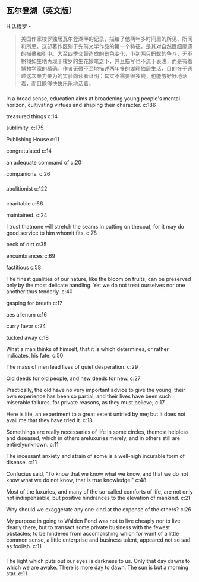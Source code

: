 ## 瓦尔登湖（英文版）

H.D.梭罗  -  

> 美国作家梭罗独居瓦尔登湖畔的记录，描绘了他两年多时间里的所见、所闻和所思。这部著作区别于先前文学作品的第一个特征，是其对自然巨细靡遗的描摹和引申。大至四季交替造成的景色变化，小到两只蚂蚁的争斗，无不栩栩如生地再现于梭罗的生花妙笔之下，并且描写也不流于表浅，而是有着博物学家的精确。作者无微不至地描述两年多的湖畔独居生活，目的在于通过这次亲力亲为的实验向读者证明：其实不需要很多钱，也能够好好地活着，而且能够快快乐乐地活着。

### 

In a broad sense, education aims at broadening young people's mental horizon, cultivating virtues and shaping their character. c:186

treasured things c:14

sublimity.  c:175

Publishing House c:11

congratulated c:14

an adequate command of  c:20

companions. c:26

### 

abolitionist c:122

### 

 charitable c:66

maintained. c:24

I trust thatnone will stretch the seams in putting on thecoat, for it may do good service to him whomit fits. c:78

peck of dirt c:35

encumbrances c:69

factitious  c:58

The finest qualities of our nature, like the bloom on fruits, can be preserved only by the most delicate handling. Yet we do not treat ourselves nor one another thus tenderly.  c:40

gasping for breath c:17

aes alienum c:16

curry favor c:24

tucked away c:18

What a man thinks of himself, that it is which determines, or rather indicates, his fate. c:50

The mass of men lead lives of quiet desperation.  c:29

Old deeds for old people, and new deeds for new. c:27

Practically, the old have no very important advice to give the young, their own experience has been so partial, and their lives have been such miserable failures, for private reasons, as they must believe; c:17

Here is life, an experiment to a great extent untried by me; but it does not avail me that they have tried it. c:18

Somethings are really necessaries of life in some circles, themost helpless and diseased, which in others areluxuries merely, and in others still are entirelyunknown. c:11

The incessant anxiety and strain of some is a well-nigh incurable form of disease. c:11

Confucius said, "To know that we know what we know, and that we do not know what we do not know, that is true knowledge." c:48

Most of the luxuries, and many of the so-called comforts of life, are not only not indispensable, but positive hindrances to the elevation of mankind. c:21

Why should we exaggerate any one kind at the expense of the others? c:26

My purpose in going to Walden Pond was not to live cheaply nor to live dearly there, but to transact some private business with the fewest obstacles; to be hindered from accomplishing which for want of a little common sense, a little enterprise and business talent, appeared not so sad as foolish.  c:11

### 

The light which puts out our eyes is darkness to us. Only that day dawns to which we are awake. There is more day to dawn. The sun is but a morning star. c:11

